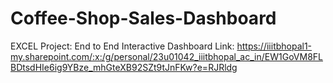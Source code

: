 # Coffee-Shop-Sales-Dashboard
EXCEL Project: End to End Interactive Dashboard 
Link: https://iiitbhopal1-my.sharepoint.com/:x:/g/personal/23u01042_iiitbhopal_ac_in/EW1GoVM8FLBDtsdHIe6ig9YBze_mhGteXB92SZt9tJnFKw?e=RJRldg
